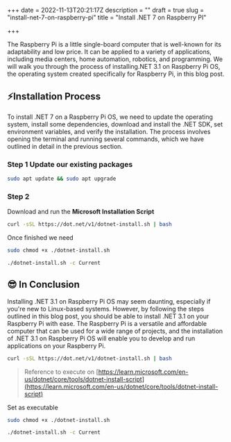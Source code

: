+++
date = 2022-11-13T20:21:17Z
description = ""
draft = true
slug = "install-net-7-on-raspberry-pi"
title = "Install .NET 7 on Raspberry PI"

+++




The Raspberry Pi is a little single-board computer that is well-known for its adaptability and low price. It can be applied to a variety of applications, including media centers, home automation, robotics, and programming. We will walk you through the process of installing.NET 3.1 on Raspberry Pi OS, the operating system created specifically for Raspberry Pi, in this blog post.

## ⚡Installation Process

To install .NET 7 on a Raspberry Pi OS, we need to update the operating system, install some dependencies, download and install the .NET SDK, set environment variables, and verify the installation. The process involves opening the terminal and running several commands, which we have outlined in detail in the previous section.

### Step 1 Update our existing packages

```bash
sudo apt update && sudo apt upgrade
```

### Step 2

Download and run the **Microsoft Installation Script**

```bash
curl -sSL https://dot.net/v1/dotnet-install.sh | bash
```

Once finished we need

```bash
sudo chmod +x ./dotnet-install.sh

./dotnet-install.sh -c Current
```

## 😎 In Conclusion

Installing .NET 3.1 on Raspberry Pi OS may seem daunting, especially if you're new to Linux-based systems. However, by following the steps outlined in this blog post, you should be able to install .NET 3.1 on your Raspberry Pi with ease. The Raspberry Pi is a versatile and affordable computer that can be used for a wide range of projects, and the installation of .NET 3.1 on Raspberry Pi OS will enable you to develop and run applications on your Raspberry Pi.

```bash
curl -sSL https://dot.net/v1/dotnet-install.sh | bash
```

> Reference to execute on [https://learn.microsoft.com/en-us/dotnet/core/tools/dotnet-install-script](https://learn.microsoft.com/en-us/dotnet/core/tools/dotnet-install-script)

Set as executable

```bash
sudo chmod +x ./dotnet-install.sh

./dotnet-install.sh -c Current
```



